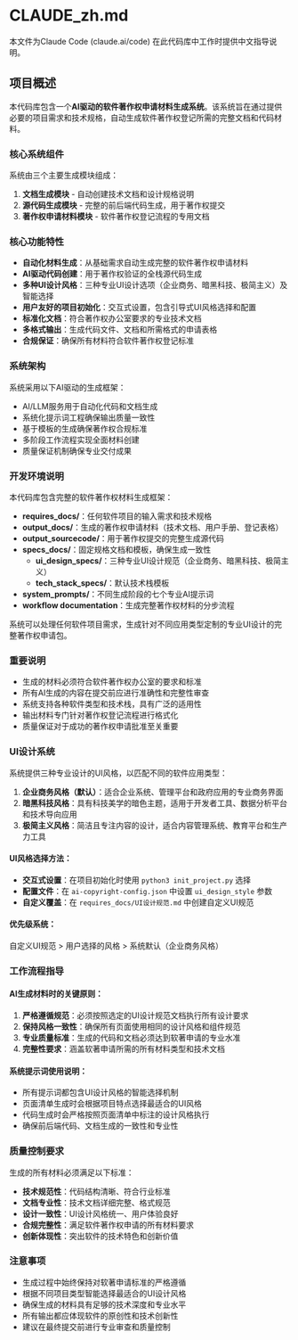 # CLAUDE_zh.md

本文件为Claude Code (claude.ai/code) 在此代码库中工作时提供中文指导说明。

## 项目概述

本代码库包含一个**AI驱动的软件著作权申请材料生成系统**。该系统旨在通过提供必要的项目需求和技术规格，自动生成软件著作权登记所需的完整文档和代码材料。

### 核心系统组件

系统由三个主要生成模块组成：

1. **文档生成模块** - 自动创建技术文档和设计规格说明
2. **源代码生成模块** - 完整的前后端代码生成，用于著作权提交
3. **著作权申请材料模块** - 软件著作权登记流程的专用文档

### 核心功能特性

- **自动化材料生成**：从基础需求自动生成完整的软件著作权申请材料
- **AI驱动代码创建**：用于著作权验证的全栈源代码生成
- **多种UI设计风格**：三种专业UI设计选项（企业商务、暗黑科技、极简主义）及智能选择
- **用户友好的项目初始化**：交互式设置，包含引导式UI风格选择和配置
- **标准化文档**：符合著作权办公室要求的专业技术文档
- **多格式输出**：生成代码文件、文档和所需格式的申请表格
- **合规保证**：确保所有材料符合软件著作权登记标准

### 系统架构

系统采用以下AI驱动的生成框架：
- AI/LLM服务用于自动化代码和文档生成
- 系统化提示词工程确保输出质量一致性
- 基于模板的生成确保著作权合规标准
- 多阶段工作流程实现全面材料创建
- 质量保证机制确保专业交付成果

### 开发环境说明

本代码库包含完整的软件著作权材料生成框架：
- **requires_docs/**：任何软件项目的输入需求和技术规格
- **output_docs/**：生成的著作权申请材料（技术文档、用户手册、登记表格）
- **output_sourcecode/**：用于著作权提交的完整生成源代码
- **specs_docs/**：固定规格文档和模板，确保生成一致性
  - **ui_design_specs/**：三种专业UI设计规范（企业商务、暗黑科技、极简主义）
  - **tech_stack_specs/**：默认技术栈模板
- **system_prompts/**：不同生成阶段的七个专业AI提示词
- **workflow documentation**：生成完整著作权材料的分步流程

系统可以处理任何软件项目需求，生成针对不同应用类型定制的专业UI设计的完整著作权申请包。

### 重要说明

- 生成的材料必须符合软件著作权办公室的要求和标准
- 所有AI生成的内容在提交前应进行准确性和完整性审查
- 系统支持各种软件类型和技术栈，具有广泛的适用性
- 输出材料专门针对著作权登记流程进行格式化
- 质量保证对于成功的著作权申请批准至关重要

### UI设计系统

系统提供三种专业设计的UI风格，以匹配不同的软件应用类型：

1. **企业商务风格（默认）**：适合企业系统、管理平台和政府应用的专业商务界面
2. **暗黑科技风格**：具有科技美学的暗色主题，适用于开发者工具、数据分析平台和技术导向应用
3. **极简主义风格**：简洁且专注内容的设计，适合内容管理系统、教育平台和生产力工具

#### UI风格选择方法：
- **交互式设置**：在项目初始化时使用 `python3 init_project.py` 选择
- **配置文件**：在 `ai-copyright-config.json` 中设置 `ui_design_style` 参数
- **自定义覆盖**：在 `requires_docs/UI设计规范.md` 中创建自定义UI规范

#### 优先级系统：
自定义UI规范 > 用户选择的风格 > 系统默认（企业商务风格）

### 工作流程指导

#### AI生成材料时的关键原则：
1. **严格遵循规范**：必须按照选定的UI设计规范文档执行所有设计要求
2. **保持风格一致性**：确保所有页面使用相同的设计风格和组件规范
3. **专业质量标准**：生成的代码和文档必须达到软著申请的专业水准
4. **完整性要求**：涵盖软著申请所需的所有材料类型和技术文档

#### 系统提示词使用说明：
- 所有提示词都包含UI设计风格的智能选择机制
- 页面清单生成时会根据项目特点选择最适合的UI风格
- 代码生成时会严格按照页面清单中标注的设计风格执行
- 确保前后端代码、文档生成的一致性和专业性

### 质量控制要求

生成的所有材料必须满足以下标准：
- **技术规范性**：代码结构清晰、符合行业标准
- **文档专业性**：技术文档详细完整、格式规范
- **设计一致性**：UI设计风格统一、用户体验良好
- **合规完整性**：满足软件著作权申请的所有材料要求
- **创新体现性**：突出软件的技术特色和创新价值

### 注意事项

- 生成过程中始终保持对软著申请标准的严格遵循
- 根据不同项目类型智能选择最适合的UI设计风格
- 确保生成的材料具有足够的技术深度和专业水平
- 所有输出都应体现软件的原创性和技术创新性
- 建议在最终提交前进行专业审查和质量控制